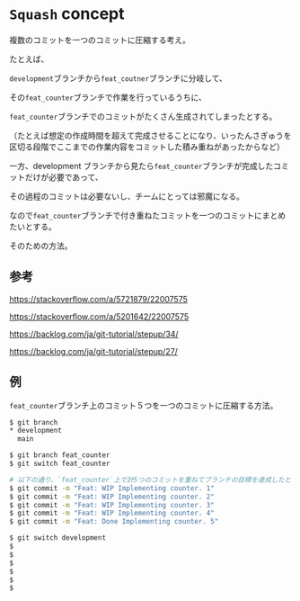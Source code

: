 # `Squash` concept

複数のコミットを一つのコミットに圧縮する考え。

たとえば、

`development`ブランチから`feat_coutner`ブランチに分岐して、

その`feat_counter`ブランチで作業を行っているうちに、

`feat_counter`ブランチでのコミットがたくさん生成されてしまったとする。

（たとえば想定の作成時間を超えて完成させることになり、いったんさぎゅうを区切る段階でここまでの作業内容をコミットした積み重ねがあったからなど）

一方、development ブランチから見たら`feat_counter`ブランチが完成したコミットだけが必要であって、

その過程のコミットは必要ないし、チームにとっては邪魔になる。

なので`feat_counter`ブランチで付き重ねたコミットを一つのコミットにまとめたいとする。

そのための方法。

## 参考

https://stackoverflow.com/a/5721879/22007575

https://stackoverflow.com/a/5201642/22007575

https://backlog.com/ja/git-tutorial/stepup/34/

https://backlog.com/ja/git-tutorial/stepup/27/

## 例

`feat_counter`ブランチ上のコミット５つを一つのコミットに圧縮する方法。

```bash
$ git branch
* development
  main

$ git branch feat_counter
$ git switch feat_counter

# 以下の通り、`feat_counter`上で計5つのコミットを重ねてブランチの目標を達成したとする
$ git commit -m "Feat: WIP Implementing counter. 1"
$ git commit -m "Feat: WIP Implementing counter. 2"
$ git commit -m "Feat: WIP Implementing counter. 3"
$ git commit -m "Feat: WIP Implementing counter. 4"
$ git commit -m "Feat: Done Implementing counter. 5"

$ git switch development 
$ 
$ 
$ 
$ 
$ 
$ 
```